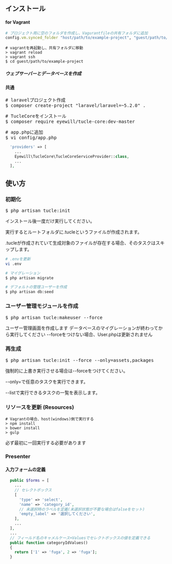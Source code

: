 ## インストール 

#### for Vagrant

~~~ruby
# プロジェクト用に空のフォルダを作成し、Vagurantfileの共有フォルダに追加
config.vm.synced_folder "host/path/to/example-project", "guest/path/to/example-project"
~~~

~~~
# vagrantを再起動し、共有フォルダに移動
> vagrant reload
> vagrant ssh
$ cd guest/path/to/example-project
~~~

##### ウェブサーバーとデータベースを作成

#### 共通

<pre>
# laravelプロジェクト作成
$ composer create-project "laravel/laravel=~5.2.0" .
</pre>

<pre>
# TucleCoreをインストール
$ composer require eyewill/tucle-core:dev-master
</pre>

<pre>
# app.phpに追加
$ vi config/app.php
</pre>
~~~php
  'providers' => [
    ...
    Eyewill\TucleCore\TucleCoreServiceProvider::class,
    ...
  ],
~~~

## 使い方

### 初期化

<pre>
$ php artisan tucle:init
</pre>

インストール後一度だけ実行してください。

実行するとルートフォルダに.tucleというファイルが作成されます。

.tucleが作成されていて生成対象のファイルが存在する場合、そのタスクはスキップします。

~~~bash
# .envを更新
vi .env
~~~

~~~bash
# マイグレーション
$ php artisan migrate
~~~

~~~bash
# デフォルトの管理ユーザーを作成
$ php artisan db:seed
~~~

### ユーザー管理モジュールを作成

<pre>
$ php artisan tucle:makeuser --force
</pre>

ユーザー管理画面を作成します
データベースのマイグレーションが終わってから実行してください
--forceをつけない場合、User.phpは更新されません

### 再生成

<pre>
$ php artisan tucle:init --force --only=assets,packages
</pre>

強制的に上書き実行させる場合は--forceをつけてください。

--only=で任意のタスクを実行できます。

--listで実行できるタスクの一覧を表示します。

### リソースを更新 (Resources)

~~~
# Vagrantの場合、host(windows)側で実行する
> npm install
> bower install
> gulp
~~~

必ず最初に一回実行する必要があります

### Presenter

#### 入力フォームの定義

~~~php
  public $forms = [
    ...
    // セレクトボックス
    [
      'type' => 'select',
      'name' => 'category_id',
      // 未選択時のラベルを定義(未選択状態が不要な場合はfalseをセット)
      'empty_label' => '選択してください',
    ],
    ...
  ],
  ...
  // フィールド名のキャメルケース+Valuesでセレクトボックスの値を定義できる
  public function categoryIdValues()
  {
    return ['1' => 'fuga', 2 => 'fuga'];
  }
~~~
